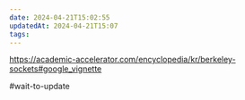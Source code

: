 ```yaml
---
date: 2024-04-21T15:02:55
updatedAt: 2024-04-21T15:07
tags: 
---
```

https://academic-accelerator.com/encyclopedia/kr/berkeley-sockets#google_vignette

#wait-to-update 